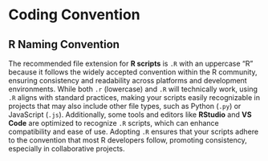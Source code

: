 # Coding Convention

## R Naming Convention

The recommended file extension for **R scripts** is `.R` with an uppercase “R” because it follows the widely accepted convention within the R community, ensuring consistency and readability across platforms and development environments. While both `.r` (lowercase) and `.R` will technically work, using `.R` aligns with standard practices, making your scripts easily recognizable in projects that may also include other file types, such as Python (`.py`) or JavaScript (`.js`). Additionally, some tools and editors like **RStudio** and **VS Code** are optimized to recognize `.R` scripts, which can enhance compatibility and ease of use. Adopting `.R` ensures that your scripts adhere to the convention that most R developers follow, promoting consistency, especially in collaborative projects.
